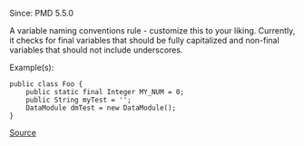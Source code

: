 Since: PMD 5.5.0

A variable naming conventions rule - customize this to your liking.  Currently, it
checks for final variables that should be fully capitalized and non-final variables
that should not include underscores.

Example(s):
```
public class Foo {
	public static final Integer MY_NUM = 0;
	public String myTest = '';
	DataModule dmTest = new DataModule();
}
```

[Source](https://pmd.github.io/pmd-5.6.1/pmd-apex/rules/apex/style.html#VariableNamingConventions)
